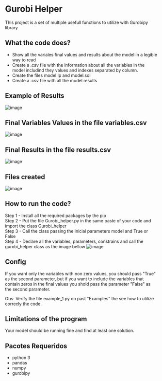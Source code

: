 # Gurobi Helper
This project is a set of multiple usefull functions to utilize with Gurobipy library

## What the code does?
- Show all the variales final values and results about the model in a legible way to read
- Create a .csv file with the information about all the variables in the model includind they values and indexes separated by column.<br/>
- Create the files model.lp and model.sol
- Create a .csv file with all the model results

## Example of Results
![image](https://user-images.githubusercontent.com/25333881/150533115-8d476005-0543-43cc-96b6-78c51df2a160.png)


## Final Variables Values in the file variables.csv
![image](https://user-images.githubusercontent.com/25333881/150533625-93b5ea58-0340-4aa0-85cc-896167dae766.png)

## Final Results in the file results.csv
![image](https://user-images.githubusercontent.com/25333881/150534468-c4e4612b-0f8f-48da-882c-9effc70e80c1.png)

## Files created
![image](https://user-images.githubusercontent.com/25333881/150535089-6813b67a-0903-4383-874a-cdf1a2c4eaf0.png)

## How to run the code?
Step 1 - Install all the required packages by the pip<br/>
Step 2 - Put the file Gurobi_helper.py in the same paste of your code and import the class Gurobi_helper<br/>
Step 3 - Call the class passing the inicial parameters model and True or False<br/>
Step 4 - Declare all the variables, parameters, constrains and call the gurobi_helper class as the image bellow
![image](https://user-images.githubusercontent.com/25333881/150536235-433c03e4-ca29-45ad-98a0-21ceae1c4061.png)


## Config
If you want only the variables with non zero values, you should pass "True" as the second parameter, but if you want to include the variables that contain zeros in the final values you shold pass the parameter "False" as the second parameter.<br/>

Obs: Verify the file example_1.py on past "Examples" the see how to utilize correcly the code.<br/>

## Limitations of the program
Your model should be running fine and find at least one solution.

## Pacotes Requeridos
- python 3
- pandas
- numpy
- gurobipy
